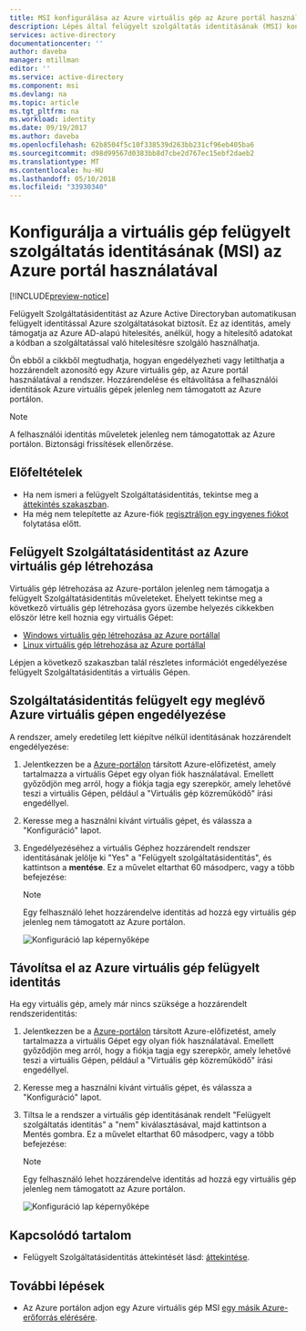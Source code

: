 ```yaml
---
title: MSI konfigurálása az Azure virtuális gép az Azure portál használatával
description: Lépés által felügyelt szolgáltatás identitásának (MSI) konfigurálásához egy Azure virtuális gépen, az Azure portál használatával részletes utasításokat.
services: active-directory
documentationcenter: ''
author: daveba
manager: mtillman
editor: ''
ms.service: active-directory
ms.component: msi
ms.devlang: na
ms.topic: article
ms.tgt_pltfrm: na
ms.workload: identity
ms.date: 09/19/2017
ms.author: daveba
ms.openlocfilehash: 62b8504f5c10f338539d263bb231cf96eb405ba6
ms.sourcegitcommit: d98d99567d0383bb8d7cbe2d767ec15ebf2daeb2
ms.translationtype: MT
ms.contentlocale: hu-HU
ms.lasthandoff: 05/10/2018
ms.locfileid: "33930340"
---
```

# <a name="configure-a-vm-managed-service-identity-msi-using-the-azure-portal"></a>Konfigurálja a virtuális gép felügyelt szolgáltatás identitásának (MSI) az Azure portál használatával

[!INCLUDE[preview-notice](../../../includes/active-directory-msi-preview-notice.md)]

Felügyelt Szolgáltatásidentitást az Azure Active Directoryban automatikusan felügyelt identitással Azure szolgáltatásokat biztosít. Ez az identitás, amely támogatja az Azure AD-alapú hitelesítés, anélkül, hogy a hitelesítő adatokat a kódban a szolgáltatással való hitelesítésre szolgáló használhatja. 

Ön ebből a cikkből megtudhatja, hogyan engedélyezheti vagy letilthatja a hozzárendelt azonosító egy Azure virtuális gép, az Azure portál használatával a rendszer. Hozzárendelése és eltávolítása a felhasználói identitások Azure virtuális gépek jelenleg nem támogatott az Azure portálon.

> [!NOTE]
> A felhasználói identitás műveletek jelenleg nem támogatottak az Azure portálon. Biztonsági frissítések ellenőrzése. 

## <a name="prerequisites"></a>Előfeltételek

- Ha nem ismeri a felügyelt Szolgáltatásidentitás, tekintse meg a [áttekintés szakaszban](overview.md).
- Ha még nem telepítette az Azure-fiók [regisztráljon egy ingyenes fiókot](https://azure.microsoft.com/free/) folytatása előtt.

## <a name="managed-service-identity-during-creation-of-an-azure-vm"></a>Felügyelt Szolgáltatásidentitást az Azure virtuális gép létrehozása

Virtuális gép létrehozása az Azure-portálon jelenleg nem támogatja a felügyelt Szolgáltatásidentitás műveleteket. Ehelyett tekintse meg a következő virtuális gép létrehozása gyors üzembe helyezés cikkekben először létre kell hoznia egy virtuális Gépet:

- [Windows virtuális gép létrehozása az Azure portállal](../../virtual-machines/windows/quick-create-portal.md#create-virtual-machine)
- [Linux virtuális gép létrehozása az Azure portállal](../../virtual-machines/linux/quick-create-portal.md#create-virtual-machine)  

Lépjen a következő szakaszban talál részletes információt engedélyezése felügyelt Szolgáltatásidentitás a virtuális Gépen.

## <a name="enable-managed-service-identity-on-an-existing-azure-vm"></a>Szolgáltatásidentitás felügyelt egy meglévő Azure virtuális gépen engedélyezése

A rendszer, amely eredetileg lett kiépítve nélkül identitásának hozzárendelt engedélyezése:

1. Jelentkezzen be a [Azure-portálon](https://portal.azure.com) társított Azure-előfizetést, amely tartalmazza a virtuális Gépet egy olyan fiók használatával. Emellett győződjön meg arról, hogy a fiókja tagja egy szerepkör, amely lehetővé teszi a virtuális Gépen, például a "Virtuális gép közreműködő" írási engedéllyel.

2. Keresse meg a használni kívánt virtuális gépet, és válassza a "Konfiguráció" lapot.

3. Engedélyezéséhez a virtuális Géphez hozzárendelt rendszer identitásának jelölje ki "Yes" a "Felügyelt szolgáltatásidentitás", és kattintson a **mentése**. Ez a művelet eltarthat 60 másodperc, vagy a több befejezése:

    > [!NOTE]
    > Egy felhasználó lehet hozzárendelve identitás ad hozzá egy virtuális gép jelenleg nem támogatott az Azure portálon.

   ![Konfiguráció lap képernyőképe](../media/msi-qs-configure-portal-windows-vm/create-windows-vm-portal-configuration-blade.png)  

## <a name="remove-managed-service-identity-from-an-azure-vm"></a>Távolítsa el az Azure virtuális gép felügyelt identitás

Ha egy virtuális gép, amely már nincs szüksége a hozzárendelt rendszeridentitás:

1. Jelentkezzen be a [Azure-portálon](https://portal.azure.com) társított Azure-előfizetést, amely tartalmazza a virtuális Gépet egy olyan fiók használatával. Emellett győződjön meg arról, hogy a fiókja tagja egy szerepkör, amely lehetővé teszi a virtuális Gépen, például a "Virtuális gép közreműködő" írási engedéllyel.

2. Keresse meg a használni kívánt virtuális gépet, és válassza a "Konfiguráció" lapot.

3. Tiltsa le a rendszer a virtuális gép identitásának rendelt "Felügyelt szolgáltatás identitás" a "nem" kiválasztásával, majd kattintson a Mentés gombra. Ez a művelet eltarthat 60 másodperc, vagy a több befejezése:

    > [!NOTE]
    > Egy felhasználó lehet hozzárendelve identitás ad hozzá egy virtuális gép jelenleg nem támogatott az Azure portálon.

   ![Konfiguráció lap képernyőképe](../media/msi-qs-configure-portal-windows-vm/create-windows-vm-portal-configuration-blade-disable.png)  

## <a name="related-content"></a>Kapcsolódó tartalom

- Felügyelt Szolgáltatásidentitás áttekintését lásd: [áttekintése](overview.md).

## <a name="next-steps"></a>További lépések

- Az Azure portálon adjon egy Azure virtuális gép MSI [egy másik Azure-erőforrás elérésére](howto-assign-access-portal.md).

